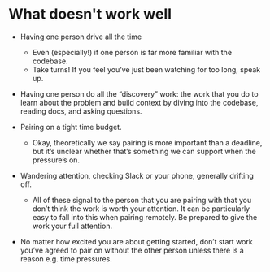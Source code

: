 # What doesn't work well

- Having one person drive all the time
  - Even (especially!) if one person is far more familiar with the codebase.
  - Take turns! If you feel you’ve just been watching for too long, speak up.

- Having one person do all the “discovery” work: the work that you do to learn
about the problem and build context by diving into the codebase, reading docs,
and asking questions.

- Pairing on a tight time budget.
  - Okay, theoretically we say pairing is more important than a deadline, but
  it’s unclear whether that’s something we can support when the pressure’s on.

- Wandering attention, checking Slack or your phone, generally drifting off.
  - All of these signal to the person that you are pairing with that you don’t
  think the work is worth your attention. It can be particularly easy to fall
  into this when pairing remotely. Be prepared to give the work your full
  attention.

- No matter how excited you are about getting started, don’t start work you’ve
agreed to pair on without the other person unless there is a reason e.g. time
pressures.

